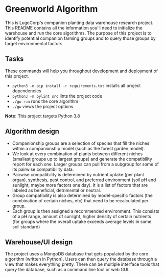 # Greenworld Algorithm
This is LugoCorp's companion planting data warehouse research project.
This README contains all the information you'll need to initialize the warehouse and run the core algorithms.
The purpose of this project is to identify potential companion farming groups and to query those groups by target environmental factors.

## Tasks
These commands will help you throughout development and deployment of this project.

- `python3 -m pip install -r requirements.txt` installs all project dependencies
- `python3 -m pylint src` lints the project code
- `./gw run` runs the core algorithm
- `./gw` views the project options

**Note:** This project targets Python 3.8

## Algorithm design
- Companionship groups are a selection of species that fill the niches within a companionship model (such as the forest garden model).
- We look at every combination of plants between different niches (smallest groups up to largest groups) and generate the compatibility report for each one. Larger groups can pull from a subgroup for some of its pairwise compatibility data.
- Pairwise compatibility is determined by nutrient uptake (per plant organ), synthesis, pest control, and preferred environment (soil pH and sunlight, maybe more factors one day). It is a list of factors that are labeled as beneficial, detrimental or neutral.
- Group compatibility is also determined by model-specific factors (the combination of certain niches, etc) that need to be recalculated per group.
- Each group is then assigned a recommended environment. This consists of a pH range, amount of sunlight, higher density of certain nutrients (for groups where the overall uptake exceeds average levels in some soil standard)

## Warehouse/UI design
The project uses a MongoDB database that gets populated by the core algorithm (written in Python).
Users can then query the database through a view that makes everything pretty.
There can be multiple interface tools that query the database, such as a command line tool or web GUI.